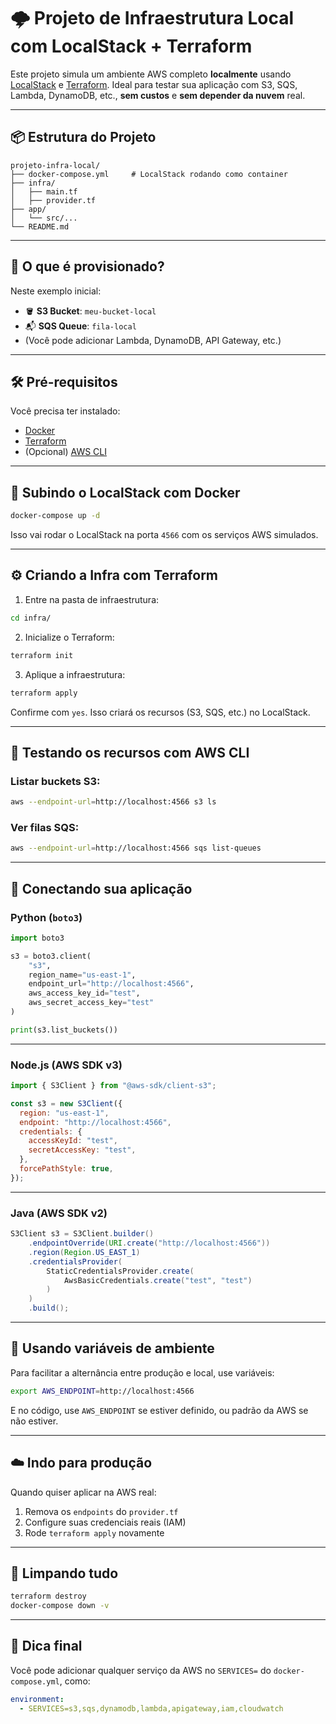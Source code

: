 # 🌩️ Projeto de Infraestrutura Local com LocalStack + Terraform

Este projeto simula um ambiente AWS completo **localmente** usando [LocalStack](https://localstack.cloud) e [Terraform](https://www.terraform.io/). Ideal para testar sua aplicação com S3, SQS, Lambda, DynamoDB, etc., **sem custos** e **sem depender da nuvem** real.

---

## 📦 Estrutura do Projeto

```
projeto-infra-local/
├── docker-compose.yml     # LocalStack rodando como container
├── infra/                 
│   ├── main.tf
│   ├── provider.tf
├── app/
│   └── src/...
└── README.md
```

---

## 🚀 O que é provisionado?

Neste exemplo inicial:

- 🪣 **S3 Bucket**: `meu-bucket-local`
- 📬 **SQS Queue**: `fila-local`
- (Você pode adicionar Lambda, DynamoDB, API Gateway, etc.)

---

## 🛠️ Pré-requisitos

Você precisa ter instalado:

- [Docker](https://www.docker.com/)
- [Terraform](https://developer.hashicorp.com/terraform/downloads)
- (Opcional) [AWS CLI](https://docs.aws.amazon.com/cli/latest/userguide/install-cliv2.html)

---

## 🐳 Subindo o LocalStack com Docker

```bash
docker-compose up -d
```

Isso vai rodar o LocalStack na porta `4566` com os serviços AWS simulados.

---

## ⚙️ Criando a Infra com Terraform

1. Entre na pasta de infraestrutura:

```bash
cd infra/
```

2. Inicialize o Terraform:

```bash
terraform init
```

3. Aplique a infraestrutura:

```bash
terraform apply
```

Confirme com `yes`. Isso criará os recursos (S3, SQS, etc.) no LocalStack.

---

## 🧪 Testando os recursos com AWS CLI

### Listar buckets S3:

```bash
aws --endpoint-url=http://localhost:4566 s3 ls
```

### Ver filas SQS:

```bash
aws --endpoint-url=http://localhost:4566 sqs list-queues
```

---

## 🧩 Conectando sua aplicação

### Python (`boto3`)

```python
import boto3

s3 = boto3.client(
    "s3",
    region_name="us-east-1",
    endpoint_url="http://localhost:4566",
    aws_access_key_id="test",
    aws_secret_access_key="test"
)

print(s3.list_buckets())
```

---

### Node.js (AWS SDK v3)

```js
import { S3Client } from "@aws-sdk/client-s3";

const s3 = new S3Client({
  region: "us-east-1",
  endpoint: "http://localhost:4566",
  credentials: {
    accessKeyId: "test",
    secretAccessKey: "test",
  },
  forcePathStyle: true,
});
```

---

### Java (AWS SDK v2)

```java
S3Client s3 = S3Client.builder()
    .endpointOverride(URI.create("http://localhost:4566"))
    .region(Region.US_EAST_1)
    .credentialsProvider(
        StaticCredentialsProvider.create(
            AwsBasicCredentials.create("test", "test")
        )
    )
    .build();
```

---

## 🎯 Usando variáveis de ambiente

Para facilitar a alternância entre produção e local, use variáveis:

```bash
export AWS_ENDPOINT=http://localhost:4566
```

E no código, use `AWS_ENDPOINT` se estiver definido, ou padrão da AWS se não estiver.

---

## ☁️ Indo para produção

Quando quiser aplicar na AWS real:

1. Remova os `endpoints` do `provider.tf`
2. Configure suas credenciais reais (IAM)
3. Rode `terraform apply` novamente

---

## 🧼 Limpando tudo

```bash
terraform destroy
docker-compose down -v
```

---

## 📌 Dica final

Você pode adicionar qualquer serviço da AWS no `SERVICES=` do `docker-compose.yml`, como:

```yaml
environment:
  - SERVICES=s3,sqs,dynamodb,lambda,apigateway,iam,cloudwatch
```
